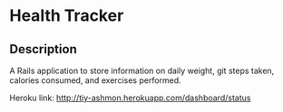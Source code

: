 # Health Tracker

## Description

A Rails application to store information on daily weight, git steps taken, calories consumed, and exercises performed.

Heroku link: http://tiy-ashmon.herokuapp.com/dashboard/status
